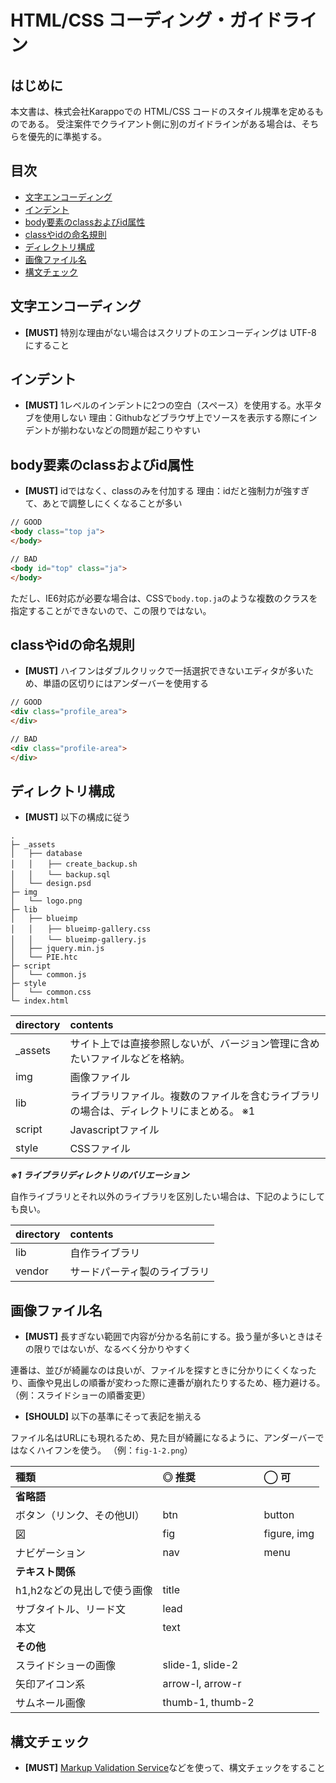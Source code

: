 # HTML/CSS コーディング・ガイドライン

## はじめに

本文書は、株式会社Karappoでの HTML/CSS コードのスタイル規準を定めるものである。
受注案件でクライアント側に別のガイドラインがある場合は、そちらを優先的に準拠する。


## 目次

- [文字エンコーディング](#encoding)
- [インデント](#indent)
- [body要素のclassおよびid属性](#body_class_id)
- [classやidの命名規則](#class-id)
- [ディレクトリ構成](#directory)
- [画像ファイル名](#image_name)
- [構文チェック](#validate)


<a name="encoding"></a>
## 文字エンコーディング

- **[MUST]** 特別な理由がない場合はスクリプトのエンコーディングは UTF-8 にすること

<a name="indent"></a>
## インデント

- **[MUST]** 1レベルのインデントに2つの空白（スペース）を使用する。水平タブを使用しない
理由：Githubなどブラウザ上でソースを表示する際にインデントが揃わないなどの問題が起こりやすい


<a name="body_class_id"></a>
## body要素のclassおよびid属性

- **[MUST]** idではなく、classのみを付加する
理由：idだと強制力が強すぎて、あとで調整しにくくなることが多い

```html
// GOOD
<body class="top ja">
</body>

// BAD
<body id="top" class="ja">
</body>
```

ただし、IE6対応が必要な場合は、CSSで`body.top.ja`のような複数のクラスを指定することができないので、この限りではない。


<a name="classid"></a>
## classやidの命名規則

- **[MUST]** ハイフンはダブルクリックで一括選択できないエディタが多いため、単語の区切りにはアンダーバーを使用する

```html
// GOOD
<div class="profile_area">
</div>

// BAD
<div class="profile-area">
</div>
```

<a name="directory"></a>
## ディレクトリ構成

- **[MUST]** 以下の構成に従う

```
.
├─ _assets
│   ├── database
│   │　　├── create_backup.sh
│   │　　└── backup.sql
│   └── design.psd
├─ img
│   └── logo.png
├─ lib
│   ├── blueimp
│   │　　├── blueimp-gallery.css
│   │　　└── blueimp-gallery.js
│   ├── jquery.min.js
│   └── PIE.htc
├─ script
│   └── common.js
├─ style
│   └── common.css
└─ index.html
```

| directory  | contents          |
|:---------- |:----------------- |
| _assets    | サイト上では直接参照しないが、バージョン管理に含めたいファイルなどを格納。         |
| img        | 画像ファイル         |
| lib        | ライブラリファイル。複数のファイルを含むライブラリの場合は、ディレクトリにまとめる。 ※1 |
| script     | Javascriptファイル  |
| style      | CSSファイル         |


***※1 ライブラリディレクトリのバリエーション***

自作ライブラリとそれ以外のライブラリを区別したい場合は、下記のようにしても良い。

| directory  | contents               |
|:---------- |:---------------------- |
| lib        | 自作ライブラリ            |
| vendor     | サードパーティ製のライブラリ |


<a name="image_name"></a>
## 画像ファイル名

- **[MUST]** 長すぎない範囲で内容が分かる名前にする。扱う量が多いときはその限りではないが、なるべく分かりやすく

連番は、並びが綺麗なのは良いが、ファイルを探すときに分かりにくくなったり、画像や見出しの順番が変わった際に連番が崩れたりするため、極力避ける。
（例：スライドショーの順番変更）

- **[SHOULD]** 以下の基準にそって表記を揃える

ファイル名はURLにも現れるため、見た目が綺麗になるように、アンダーバーではなくハイフンを使う。
（例：`fig-1-2.png`）

| 種類                    | ◎ 推奨           | ◯ 可        |
|:---------------------- |:---------------- |:---------- |
| **省略語**              |                  |            |
| ボタン（リンク、その他UI）  | btn              | button     |
| 図                     | fig              | figure, img |
| ナビゲーション            | nav              | menu       |
| **テキスト関係**          |                  |            |
| h1,h2などの見出しで使う画像 | title            |            |
| サブタイトル、リード文      | lead             |            |
| 本文                    | text             |            |
| **その他**              |                   |            |
| スライドショーの画像       | slide-1, slide-2   |            |
| 矢印アイコン系            | arrow-l, arrow-r   |            |
| サムネール画像            | thumb-1, thumb-2   |            |


<a name="validate"></a>
## 構文チェック

- **[MUST]** [Markup Validation Service](http://validator.w3.org/)などを使って、構文チェックをすること